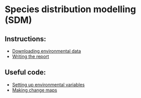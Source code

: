 Species distribution modelling (SDM)
====================================

## Instructions:

- [Downloading environmental data](Mebioda_PracticalManual_2019_DownloadingEnvironmentalVariables.pdf)
- [Writing the report](reporting.md)

## Useful code:

- [Setting up environmental variables](01_SettingUpEnviromentalVars.R)
- [Making change maps](03_Making_ChangeMaps.R)

<!--

The SDM practical
-----------------

- [Instructions for the practical](SDM_Workshop_MethodsBiodiversity_08_12_17.pdf)
- [Instructions for submitting your results](https://github.com/naturalis/mebioda/blob/master/doc/week2/w2d3/lecture3.md#exercise-contributing-to-the-course-repository) -
  deadline: **Wednesday 11 December 2019, 17:00**
- [R script for clipping and variable selection](RScript_SDM_Workshop_VariableSelection_Clipping.R)

Lecture slides
--------------

- [SDM and its suite of applications](Principles_SDM_Raes_2017.pptx) - Niels Raes
- [Practical uses of SDM: Forecasting](Presentation_SDM_Forecasting_Leon_Marshall_08_12_17.pptx) - Leon Marshall

Background reading
------------------

- [examples of cropping and conversion using various approaches](https://github.com/naturalis/mebioda/blob/master/doc/week2/w2d3/Workflow.md)
- [SDM Manual](SDM_Manual) - A collection of informational tutorial pages on DIVA-GIS and Maxent
- [MAXENT Data](Maxent_data.zip) - A Zip archive with example input data and Maxent 
  analysis results for the species [_Macaranga auriculata_](http://www.asianplant.net/MacMalBorneo/Macaranga%20auriculata.htm)
- a [book chapter](Raes_Aguirre_2018_ch21.pdf) on SDM by Niels Raes and Jesús Aguirre‐Gutiérrez 

-->
